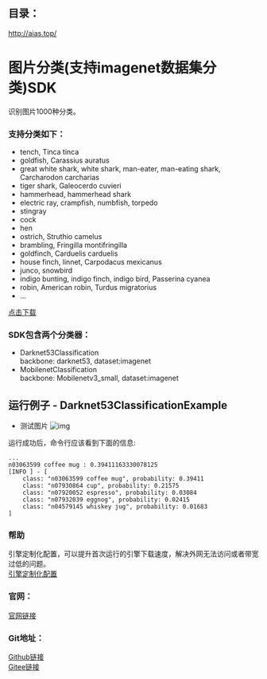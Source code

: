 ## 目录：
http://aias.top/


# 图片分类(支持imagenet数据集分类)SDK
识别图片1000种分类。

### 支持分类如下：
-  tench, Tinca tinca
-  goldfish, Carassius auratus
-  great white shark, white shark, man-eater, man-eating shark, Carcharodon carcharias
-  tiger shark, Galeocerdo cuvieri
-  hammerhead, hammerhead shark
-  electric ray, crampfish, numbfish, torpedo
-  stingray
-  cock
-  hen
-  ostrich, Struthio camelus
-  brambling, Fringilla montifringilla
-  goldfinch, Carduelis carduelis
-  house finch, linnet, Carpodacus mexicanus
-  junco, snowbird
-  indigo bunting, indigo finch, indigo bird, Passerina cyanea
-  robin, American robin, Turdus migratorius
- ...

[点击下载](https://aias-home.oss-cn-beijing.aliyuncs.com/AIAS/classification_imagenet_sdk/synset.txt)

### SDK包含两个分类器：
-  Darknet53Classification   
backbone: darknet53, dataset:imagenet
-  MobilenetClassification   
backbone: Mobilenetv3_small, dataset:imagenet

## 运行例子 - Darknet53ClassificationExample
- 测试图片
![img](https://aias-home.oss-cn-beijing.aliyuncs.com/AIAS/classification_imagenet_sdk/cup.jpeg)

运行成功后，命令行应该看到下面的信息:
```text
...
n03063599 coffee mug : 0.39411163330078125
[INFO ] - [
	class: "n03063599 coffee mug", probability: 0.39411
	class: "n07930864 cup", probability: 0.21575
	class: "n07920052 espresso", probability: 0.03084
	class: "n07932039 eggnog", probability: 0.02415
	class: "n04579145 whiskey jug", probability: 0.01683
]
```

### 帮助 
引擎定制化配置，可以提升首次运行的引擎下载速度，解决外网无法访问或者带宽过低的问题。         
[引擎定制化配置](http://aias.top/engine_cpu.html)

### 官网：
[官网链接](http://www.aias.top/)

### Git地址：   
[Github链接](https://github.com/mymagicpower/AIAS)    
[Gitee链接](https://gitee.com/mymagicpower/AIAS)   
